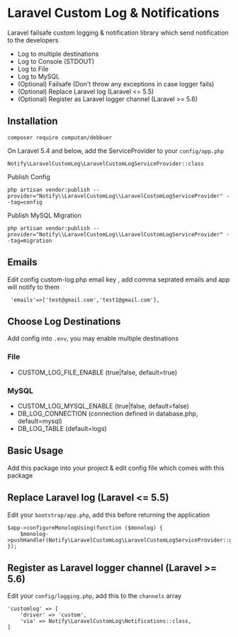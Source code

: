 # Laravel Custom Log & Notifications
Laravel failsafe custom logging & notification library which send notification to the developers

- Log to multiple destinations
- Log to Console (STDOUT)
- Log to File
- Log to MySQL
- (Optional) Failsafe (Don't throw any exceptions in case logger fails)
- (Optional) Replace Laravel log (Laravel <= 5.5)
- (Optional) Register as Laravel logger channel (Laravel >= 5.6)

## Installation

`composer require computan/debbuer`

On Laravel 5.4 and below, add the ServiceProvider to your `config/app.php`

`Notify\LaravelCustomLog\LaravelCustomLogServiceProvider::class`

Publish Config

`php artisan vendor:publish --provider="Notify\\LaravelCustomLog\\LaravelCustomLogServiceProvider" --tag=config`

Publish MySQL Migration

`php artisan vendor:publish --provider="Notify\\LaravelCustomLog\\LaravelCustomLogServiceProvider" --tag=migration`
## Emails
Edit config  custom-log.php email key , add comma seprated emails and app will notify to them 
```
 'emails'=>['test@gmail.com','test1@gmail.com'],
```
## Choose Log Destinations

Add config into `.env`, you may enable multiple destinations

### File

- CUSTOM_LOG_FILE_ENABLE (true|false, default=true)

### MySQL

- CUSTOM_LOG_MYSQL_ENABLE (true|false, default=false)
- DB_LOG_CONNECTION (connection defined in database.php, default=mysql)
- DB_LOG_TABLE (default=logs)


## Basic Usage

Add this package into your project & edit config file which comes with this package

## Replace Laravel log (Laravel <= 5.5)

Edit your `bootstrap/app.php`, add this before returning the application

```
$app->configureMonologUsing(function ($monolog) {
    $monolog->pushHandler(Notify\LaravelCustomLog\LaravelCustomLogServiceProvider::getSystemHandler());
});
```
## Register as Laravel logger channel (Laravel >= 5.6)

Edit your `config/logging.php`, add this to the `channels` array

```
'customlog' => [
    'driver' => 'custom',
    'via' => Notify\LaravelCustomLog\Notifications::class,
]
```

